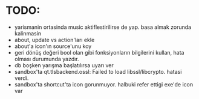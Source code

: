 # TODO:

* yarismanin ortasinda music aktiflestirilirse de yap. basa almak zorunda kalinmasin
* about, update vs action'ları ekle
* about'a icon'ın source'unu koy
* geri dönüş değeri bool olan gibi fonksiyonların bilgilerini kullan, hata olması durumunda yazdır.
* db boşken yarışma başlatılırsa uyarı ver
* sandbox'ta qt.tlsbackend.ossl: Failed to load libssl/libcrypto. hatasi verdi. 
* sandbox'ta shortcut'ta icon gorunmuyor. halbuki refer ettigi exe'de icon var
